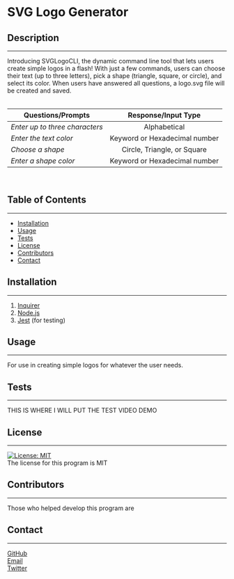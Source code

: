 # SVG Logo Generator

## Description

---

Introducing SVGLogoCLI, the dynamic command line tool that lets users create simple logos in a flash! With just a few commands, users can choose their text (up to three letters), pick a shape (triangle, square, or circle), and select its color. When users have answered all questions, a logo.svg file will be created and saved.
<br>
<br>

| Questions/Prompts                   |      Response/Input Type      |
| ----------------------------------- | :---------------------------: |
| <i>Enter up to three characters</i> |         Alphabetical          |
| <i>Enter the text color</i>         | Keyword or Hexadecimal number |
| <i>Choose a shape</i>               |  Circle, Triangle, or Square  |
| <i>Enter a shape color</i>          | Keyword or Hexadecimal number |

<br>

## Table of Contents

---

- [Installation](#installation)
- [Usage](#usage)
- [Tests](#tests)
- [License](#license)
- [Contributors](#contributors)
- [Contact](#contact)

## Installation

---

1. [Inquirer](https://docs.npmjs.com/)
2. [Node.js](https://nodejs.org/en/docs)
3. [Jest](https://jestjs.io/docs/getting-started) (for testing)

## Usage

---

For use in creating simple logos for whatever the user needs.

## Tests

---

THIS IS WHERE I WILL PUT THE TEST VIDEO DEMO

## License

---

[![License: MIT](https://img.shields.io/badge/License-MIT-yellow.svg)](https://opensource.org/licenses/MIT)
<br>
The license for this program is MIT

## Contributors

---

Those who helped develop this program are

## Contact

---

[GitHub](https://github.com/HarrisSte)
<br>
[Email](mailto:st3phanie.harris@gmail.com)
<br>
[Twitter](https://twitter.com/HexleLich)
